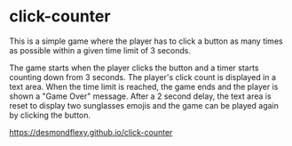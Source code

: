 # click-counter
This is a simple game where the player has to click a button as many times as possible within a given time limit of 3 seconds.

The game starts when the player clicks the button and a timer starts counting down from 3 seconds. The player's click count is displayed in a text area. When the time limit is reached, the game ends and the player is shown a "Game Over" message. After a 2 second delay, the text area is reset to display two sunglasses emojis and the game can be played again by clicking the button.

https://desmondflexy.github.io/click-counter
